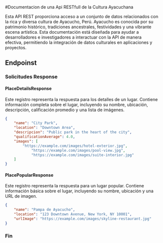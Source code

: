 #Documentacion de una Api RESTfull de la Cultura Ayacuchana

Esta API REST proporciona acceso a un conjunto de datos relacionados con la rica y diversa cultura de Ayacucho, Perú. Ayacucho es conocida por su patrimonio histórico, tradiciones ancestrales, festividades y una vibrante escena artística. Esta documentación está diseñada para ayudar a desarrolladores e investigadores a interactuar con la API de manera efectiva, permitiendo la integración de datos culturales en aplicaciones y proyectos.

## Endpoinst
### Solicitudes Response

#### PlaceDetailsResponse
Este registro representa la respuesta para los detalles de un lugar. Contiene información completa sobre el lugar, incluyendo su nombre, ubicación, descripción, calificación promedio y una lista de imágenes.

```json
{
    "name": "City Park",
    "location": "Downtown Area",
    "descripcion": "Public park in the heart of the city",
    "qualificationAverage": 4.0,
    "images": [
	    "https://example.com/images/hotel-exterior.jpg",
            "https://example.com/images/pool-view.jpg",
            "https://example.com/images/suite-interior.jpg"
	]
}
```
#### PlacePopularResponse
Este registro representa la respuesta para un lugar popular. Contiene información básica sobre el lugar, incluyendo su nombre, ubicación y una URL de imagen.
```json
{
    "name": "Pampa de Ayacucho",
    "location": "123 Downtown Avenue, New York, NY 10001",
    "urlImage": "https://example.com/images/skyline-restaurant.jpg"
}
```













### Fin